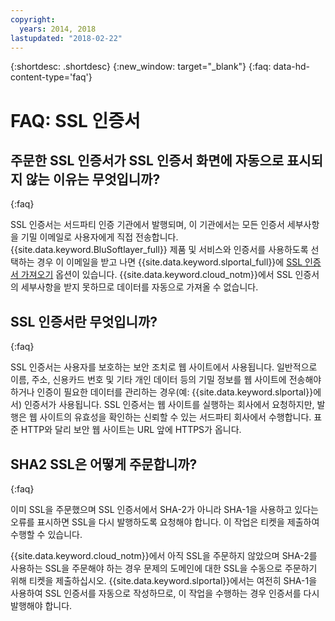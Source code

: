 ```yaml
---
copyright:
  years: 2014, 2018
lastupdated: "2018-02-22"
---
```


{:shortdesc: .shortdesc}
{:new_window: target="_blank"}
{:faq: data-hd-content-type='faq'}

<a name="top"></a>
# FAQ: SSL 인증서

## 주문한 SSL 인증서가 SSL 인증서 화면에 자동으로 표시되지 않는 이유는 무엇입니까?
{:faq}

SSL 인증서는 서드파티 인증 기관에서 발행되며, 이 기관에서는 모든 인증서 세부사항을 기밀 이메일로 사용자에게 직접 전송합니다. {{site.data.keyword.BluSoftlayer_full}} 제품 및 서비스와 인증서를 사용하도록 선택하는 경우 이 이메일을 받고 나면 {{site.data.keyword.slportal_full}}에 [SSL 인증서 가져오기](import-ssl-certificate.html) 옵션이 있습니다. {{site.data.keyword.cloud_notm}}에서 SSL 인증서의 세부사항을 받지 못하므로 데이터를 자동으로 가져올 수 없습니다.

## SSL 인증서란 무엇입니까?
{:faq}

SSL 인증서는 사용자를 보호하는 보안 조치로 웹 사이트에서 사용됩니다. 일반적으로 이름, 주소, 신용카드 번호 및 기타 개인 데이터 등의 기밀 정보를 웹 사이트에 전송해야 하거나 인증이 필요한 데이터를 관리하는 경우(예: {{site.data.keyword.slportal}}에서) 인증서가 사용됩니다. SSL 인증서는 웹 사이트를 실행하는 회사에서 요청하지만, 발행은 웹 사이트의 유효성을 확인하는 신뢰할 수 있는 서드파티 회사에서 수행합니다. 표준 HTTP와 달리 보안 웹 사이트는 URL 앞에 HTTPS가 옵니다.

## SHA2 SSL은 어떻게 주문합니까?
{:faq}

이미 SSL을 주문했으며 SSL 인증서에서 SHA-2가 아니라 SHA-1을 사용하고 있다는 오류를 표시하면 SSL을 다시 발행하도록 요청해야 합니다. 이 작업은 티켓을 제출하여 수행할 수 있습니다.

{{site.data.keyword.cloud_notm}}에서 아직 SSL을 주문하지 않았으며 SHA-2를 사용하는 SSL을 주문해야 하는 경우 문제의 도메인에 대한 SSL을 수동으로 주문하기 위해 티켓을 제출하십시오. {{site.data.keyword.slportal}}에서는 여전히 SHA-1을 사용하여 SSL 인증서를 자동으로 작성하므로, 이 작업을 수행하는 경우 인증서를 다시 발행해야 합니다.
